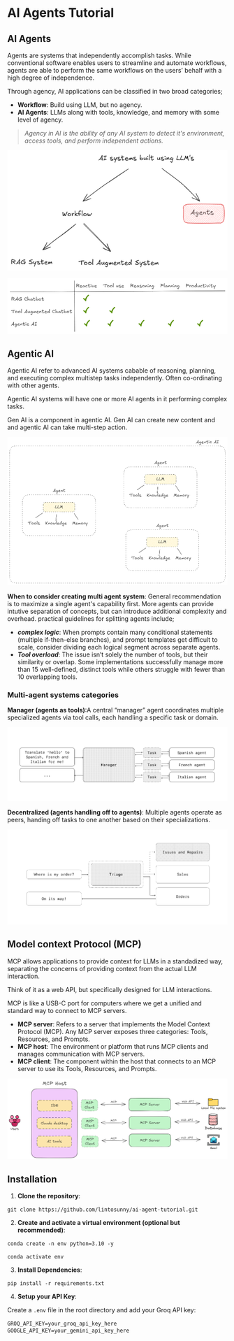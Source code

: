 # AI Agents Tutorial
## AI Agents
Agents are systems that independently accomplish tasks. While conventional software enables users to streamline and automate workflows, agents are able to perform the same workflows on the users’ behalf with a high degree of independence.

Through agency, AI applications can be classified in two broad categories;
* **Workflow**: Build using LLM, but no agency.
* **AI Agents**: LLMs along with tools, knowledge, and memory with some level of agency.

>*Agency in AI is the ability of any AI system to detect it's environment, access tools, and perform independent actions.*

![ai_systems](images/ai_systems.png)

![ai_system_features](images/ai_system_features.png)

## Agentic AI
Agentic AI refer to advanced AI systems cabable of reasoning, planning, and executing complex multistep tasks independently. Often co-ordinating with other agents.

Agentic AI systems will have one or more AI agents in it performing complex tasks.

Gen AI is a component in agentic AI. Gen AI can create new content and and agentic AI can take multi-step action.

![agentic_ai](images/agentic_ai.png)

**When to consider creating multi agent system**: General recommendation is to maximize a single agent's capability first. More agents can provide intutive separation of concepts, but can introduce additional complexity and overhead. practical guidelines for splitting agents include;
* ***complex logic***: When prompts contain many conditional statements (multiple if-then-else branches), and prompt templates get
difficult to scale, consider dividing each logical segment across separate agents.
* ***Tool overload***: The issue isn’t solely the number of tools, but their similarity or overlap. Some implementations successfully manage more than 15 well-defined, distinct tools while others struggle with fewer than 10 overlapping tools.

### Multi-agent systems categories
**Manager (agents as tools)**:A central “manager” agent coordinates multiple specialized agents via tool calls, each handling a specific task or domain.

![multi_agent_manager](images/multi_agent_manager.png)

**Decentralized (agents handling off to agents)**: Multiple agents operate as peers, handing off tasks to one another based on their specializations.

![multi_agent_decentralized](images/multi_agent_decentralized.png)

## Model context Protocol (MCP)
MCP allows applications to provide context for LLMs in a standadized way, separating the concerns of providing context from the actual LLM interaction.

Think of it as a web API, but specifically designed for LLM interactions.

MCP is like a USB-C port for computers where we get a unified and standard way to connect to MCP servers. 

* **MCP server**: Refers to a server that implements the Model Context Protocol (MCP). Any MCP server exposes three categories: Tools, Resources, and Prompts.
* **MCP host**: The environment or platform that runs MCP clients and manages communication with MCP servers.
* **MCP client**: The component within the host that connects to an MCP server to use its Tools, Resources, and Prompts.

![mcp](images/mcp.png)

## Installation

1. **Clone the repository**:

```
git clone https://github.com/lintosunny/ai-agent-tutorial.git
```

2. **Create and activate a virtual environment (optional but recommended)**:

```
conda create -n env python=3.10 -y
```

```
conda activate env
```

3. **Install Dependencies**:

```
pip install -r requirements.txt
```

4. **Setup your API Key**:

Create a ```.env``` file in the root directory and add your Groq API key:

```
GROQ_API_KEY=your_groq_api_key_here
GOOGLE_API_KEY=your_gemini_api_key_here
```
